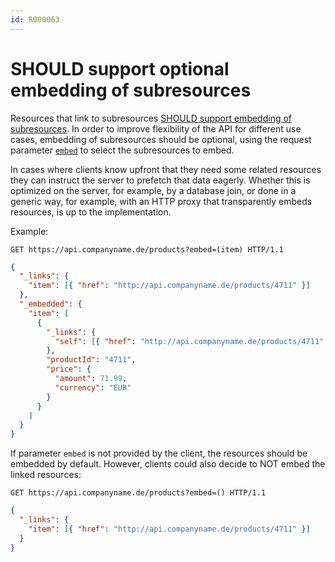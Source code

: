 ```yaml
---
id: R000063
---
```


# SHOULD support optional embedding of subresources

Resources that link to subresources [SHOULD support embedding of subresources](./should-embed-subresources.md).
In order to improve flexibility of the API for different use cases, embedding of subresources should be optional, using the request parameter [`embed`](../../naming-conventions/rules/must-stick-to-conventional-query-parameters.md) to select the
subresources to embed.

In cases where clients know upfront that they need some related resources they can instruct the server to prefetch that data eagerly.
Whether this is optimized on the server, for example, by a database join, or done in a generic way, for example, with an HTTP proxy that transparently embeds resources, is up to the implementation.

Example:

```http request
GET https://api.companyname.de/products?embed=(item) HTTP/1.1
```

```json
{
  "_links": {
    "item": [{ "href": "http://api.companyname.de/products/4711" }]
  },
  "_embedded": {
    "item": [
      {
        "_links": {
          "self": [{ "href": "http://api.companyname.de/products/4711" }]
        },
        "productId": "4711",
        "price": {
          "amount": 71.99,
          "currency": "EUR"
        }
      }
    ]
  }
}
```

If parameter `embed` is not provided by the client, the resources should be embedded by default.
However, clients could also decide to NOT embed the linked resources:

```http request
GET https://api.companyname.de/products?embed=() HTTP/1.1
```

```json
{
  "_links": {
    "item": [{ "href": "http://api.companyname.de/products/4711" }]
  }
}
```
